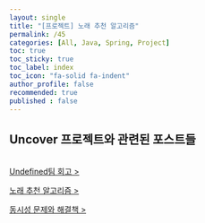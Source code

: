 ```yaml
---
layout: single
title: "[프로젝트] 노래 추천 알고리즘"
permalink: /45
categories: [All, Java, Spring, Project]
toc: true
toc_sticky: true
toc_label: index
toc_icon: "fa-solid fa-indent"
author_profile: false
recommended: true
published : false
---
```













<div class="cl2"></div>

<div class="callout cImpact">
  <div class="callout-in">
    <h2>Uncover 프로젝트와 관련된 포스트들</h2>
    <p style="padding-top: 16px;"><a href="https://preasim.github.io/46">Undefined팀 회고 ></a></p>
    <p><a href="https://preasim.github.io/45">노래 추천 알고리즘 ></a></p>
    <p style="padding-bottom: 16px;"><a href="https://preasim.github.io/44">동시성 문제와 해결책 ></a></p>
  </div>
</div>